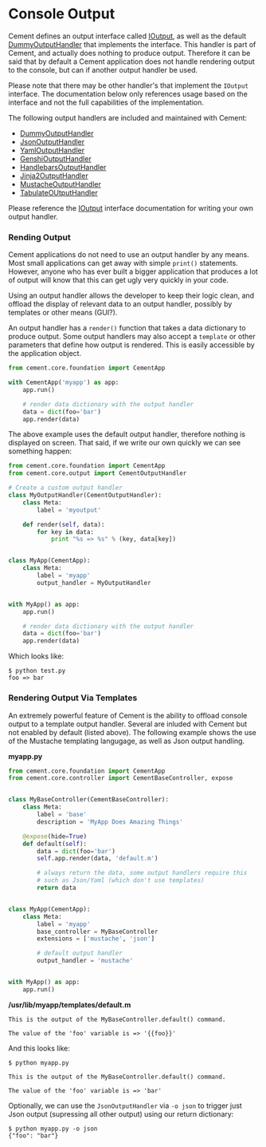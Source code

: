 # Console Output

Cement defines an output interface called [IOutput](/%7B%7B%20version%20%7D%7D/api/core/output.html#cement.core.output.IOutput), as well as the default [DummyOutputHandler](/%7B%7B%20version%20%7D%7D/api/ext/ext_dummy.html) that implements the interface. This handler is part of Cement, and actually does nothing to produce output. Therefore it can be said that by default a Cement application does not handle rendering output to the console, but can if another output handler be used.

Please note that there may be other handler's that implement the `IOutput` interface. The documentation below only references usage based on the interface and not the full capabilities of the implementation.

The following output handlers are included and maintained with Cement:

* [DummyOutputHandler](/%7B%7B%20version%20%7D%7D/api/ext/ext_dummy.html)
* [JsonOutputHandler](/%7B%7B%20version%20%7D%7D/api/ext/ext_json.html)
* [YamlOutputHandler](/%7B%7B%20version%20%7D%7D/api/ext/ext_yaml.html)
* [GenshiOutputHandler](/%7B%7B%20version%20%7D%7D/api/ext/ext_genshi.html)
* [HandlebarsOutputHandler](/%7B%7B%20version%20%7D%7D/api/ext/ext_handlebars.html)
* [Jinja2OutputHandler](/%7B%7B%20version%20%7D%7D/api/ext/ext_jinja2.html)
* [MustacheOutputHandler](/%7B%7B%20version%20%7D%7D/api/ext/ext_mustache.html)
* [TabulateOUtputHandler](/%7B%7B%20version%20%7D%7D/api/ext/ext_tabulate.html)

Please reference the [IOutput](/%7B%7B%20version%20%7D%7D/api/core/output.html#cement.core.output.IOutput) interface documentation for writing your own output handler.

### Rending Output

Cement applications do not need to use an output handler by any means. Most small applications can get away with simple `print()` statements. However, anyone who has ever built a bigger application that produces a lot of output will know that this can get ugly very quickly in your code.

Using an output handler allows the developer to keep their logic clean, and offload the display of relevant data to an output handler, possibly by templates or other means \(GUI?\).

An output handler has a `render()` function that takes a data dictionary to produce output. Some output handlers may also accept a `template` or other parameters that define how output is rendered. This is easily accessible by the application object.

```python
from cement.core.foundation import CementApp

with CementApp('myapp') as app:
    app.run()

    # render data dictionary with the output handler
    data = dict(foo='bar')
    app.render(data)
```

The above example uses the default output handler, therefore nothing is displayed on screen. That said, if we write our own quickly we can see something happen:

```python
from cement.core.foundation import CementApp
from cement.core.output import CementOutputHandler

# Create a custom output handler
class MyOutputHandler(CementOutputHandler):
    class Meta:
        label = 'myoutput'

    def render(self, data):
        for key in data:
            print "%s => %s" % (key, data[key])


class MyApp(CementApp):
    class Meta:
        label = 'myapp'
        output_handler = MyOutputHandler


with MyApp() as app:
    app.run()

    # render data dictionary with the output handler
    data = dict(foo='bar')
    app.render(data)
```

Which looks like:

```text
$ python test.py
foo => bar
```

### Rendering Output Via Templates

An extremely powerful feature of Cement is the ability to offload console output to a template output handler. Several are inluded with Cement but not enabled by default \(listed above\). The following example shows the use of the Mustache templating langugage, as well as Json output handling.

**myapp.py**

```python
from cement.core.foundation import CementApp
from cement.core.controller import CementBaseController, expose


class MyBaseController(CementBaseController):
    class Meta:
        label = 'base'
        description = 'MyApp Does Amazing Things'

    @expose(hide=True)
    def default(self):
        data = dict(foo='bar')
        self.app.render(data, 'default.m')

        # always return the data, some output handlers require this
        # such as Json/Yaml (which don't use templates)
        return data


class MyApp(CementApp):
    class Meta:
        label = 'myapp'
        base_controller = MyBaseController
        extensions = ['mustache', 'json']

        # default output handler
        output_handler = 'mustache'


with MyApp() as app:
    app.run()
```

**/usr/lib/myapp/templates/default.m**

```text
This is the output of the MyBaseController.default() command.

The value of the 'foo' variable is => '{{foo}}'
```

And this looks like:

```text
$ python myapp.py

This is the output of the MyBaseController.default() command.

The value of the 'foo' variable is => 'bar'
```

Optionally, we can use the `JsonOutputHandler` via `-o json` to trigger just Json output \(supressing all other output\) using our return dictionary:

```text
$ python myapp.py -o json
{"foo": "bar"}
```

